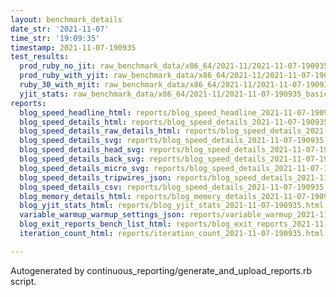 ```yaml
---
layout: benchmark_details
date_str: '2021-11-07'
time_str: '19:09:35'
timestamp: 2021-11-07-190935
test_results:
  prod_ruby_no_jit: raw_benchmark_data/x86_64/2021-11/2021-11-07-190935_basic_benchmark_prod_ruby_no_jit.json
  prod_ruby_with_yjit: raw_benchmark_data/x86_64/2021-11/2021-11-07-190935_basic_benchmark_prod_ruby_with_yjit.json
  ruby_30_with_mjit: raw_benchmark_data/x86_64/2021-11/2021-11-07-190935_basic_benchmark_ruby_30_with_mjit.json
  yjit_stats: raw_benchmark_data/x86_64/2021-11/2021-11-07-190935_basic_benchmark_yjit_stats.json
reports:
  blog_speed_headline_html: reports/blog_speed_headline_2021-11-07-190935.html
  blog_speed_details_html: reports/blog_speed_details_2021-11-07-190935.html
  blog_speed_details_raw_details_html: reports/blog_speed_details_2021-11-07-190935.raw_details.html
  blog_speed_details_svg: reports/blog_speed_details_2021-11-07-190935.svg
  blog_speed_details_head_svg: reports/blog_speed_details_2021-11-07-190935.head.svg
  blog_speed_details_back_svg: reports/blog_speed_details_2021-11-07-190935.back.svg
  blog_speed_details_micro_svg: reports/blog_speed_details_2021-11-07-190935.micro.svg
  blog_speed_details_tripwires_json: reports/blog_speed_details_2021-11-07-190935.tripwires.json
  blog_speed_details_csv: reports/blog_speed_details_2021-11-07-190935.csv
  blog_memory_details_html: reports/blog_memory_details_2021-11-07-190935.html
  blog_yjit_stats_html: reports/blog_yjit_stats_2021-11-07-190935.html
  variable_warmup_warmup_settings_json: reports/variable_warmup_2021-11-07-190935.warmup_settings.json
  blog_exit_reports_bench_list_html: reports/blog_exit_reports_2021-11-07-190935.bench_list.html
  iteration_count_html: reports/iteration_count_2021-11-07-190935.html

---
```

Autogenerated by continuous_reporting/generate_and_upload_reports.rb script.
